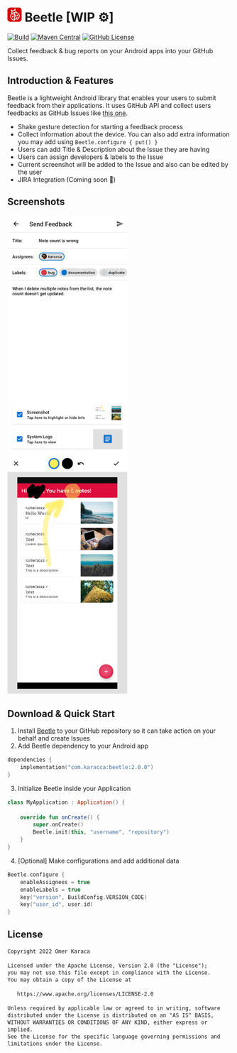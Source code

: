 <h1><img src="docs/images/badge.png" alt="Beetle" width="32"/> Beetle [WIP ⚙️]</h1>

[![Build](https://github.com/karacca/beetle/actions/workflows/Build.yaml/badge.svg)](https://github.com/karacca/beetle/actions/workflows/Build.yaml)
[![Maven Central](https://maven-badges.herokuapp.com/maven-central/com.karacca/beetle/badge.svg?style=flat)](https://search.maven.org/artifact/com.karacca/beetle)
[![GitHub License](https://img.shields.io/badge/license-Apache%20License%202.0-blue.svg?style=flat)](https://www.apache.org/licenses/LICENSE-2.0)

Collect feedback & bug reports on your Android apps into your GitHub Issues.

## Introduction & Features

Beetle is a lightweight Android library that enables your users to submit feedback from their applications. It uses GitHub API and collect users feedbacks as GitHub Issues like [this one](https://github.com/karacca/beetle/issues/30).

* Shake gesture detection for starting a feedback process
* Collect information about the device. You can also add extra information you may add using `Beetle.configure { put() }`
* Users can add Title & Description about the Issue they are having
* Users can assign developers & labels to the Issue
* Current screenshot will be added to the Issue and also can be edited by the user
* JIRA Integration (Coming soon 🚀)

## Screenshots

<img src="docs/images/feedback.png" alt="Feedback" width="270"/> <img src="docs/images/edit.png" alt="Edit" width="270"/>

## Download & Quick Start

1. Install [Beetle](https://github.com/marketplace/beetle-app) to your GitHub repository so it can take action on your behalf and create Issues
2. Add Beetle dependency to your Android app
```kotlin
dependencies {
    implementation("com.karacca:beetle:2.0.0")
}
```
3. Initialize Beetle inside your Application
```kotlin
class MyApplication : Application() {

    override fun onCreate() {
        super.onCreate()
        Beetle.init(this, "username", "repository")
    }
}
```
4. [Optional] Make configurations and add additional data
```kotlin
Beetle.configure {
    enableAssignees = true
    enableLabels = true
    key("version", BuildConfig.VERSION_CODE)
    key("user_id", user.id)
}
```

## License

    Copyright 2022 Omer Karaca

    Licensed under the Apache License, Version 2.0 (the "License");
    you may not use this file except in compliance with the License.
    You may obtain a copy of the License at

       https://www.apache.org/licenses/LICENSE-2.0

    Unless required by applicable law or agreed to in writing, software
    distributed under the License is distributed on an "AS IS" BASIS,
    WITHOUT WARRANTIES OR CONDITIONS OF ANY KIND, either express or implied.
    See the License for the specific language governing permissions and
    limitations under the License.
